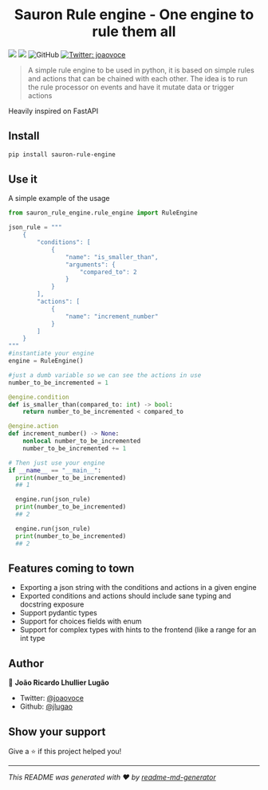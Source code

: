 <h1 align="center">Sauron Rule engine - One engine to rule them all </h1>
<p>
  <img src="https://img.shields.io/badge/version-0.1-blue.svg?cacheSeconds=2592000" />
  <img src="https://circleci.com/gh/jlugao/sauron-rule-engine/tree/master.svg?style=svg" />
<img alt="GitHub" src="https://img.shields.io/github/license/jlugao/sauron-rule-engine.svg?style=plastic">
  <a href="https://twitter.com/joaovoce">
    <img alt="Twitter: joaovoce" src="https://img.shields.io/twitter/follow/joaovoce.svg?style=social" target="_blank" />
  </a>
</p>

> A simple rule engine to be used in python, it is based on simple rules and actions that can be chained with each other. The idea is to run the rule processor on events and have it mutate data or trigger actions

Heavily inspired on FastAPI

## Install

```sh
pip install sauron-rule-engine
```

## Use it

A simple example of the usage

```python
from sauron_rule_engine.rule_engine import RuleEngine

json_rule = """
    {
        "conditions": [
            {
                "name": "is_smaller_than",
                "arguments": {
                    "compared_to": 2
                }
            }
        ],
        "actions": [
            {
                "name": "increment_number"
            }
        ]
    }
"""
#instantiate your engine
engine = RuleEngine()

#just a dumb variable so we can see the actions in use
number_to_be_incremented = 1

@engine.condition
def is_smaller_than(compared_to: int) -> bool:
    return number_to_be_incremented < compared_to

@engine.action
def increment_number() -> None:
    nonlocal number_to_be_incremented
    number_to_be_incremented += 1

# Then just use your engine
if __name__ == "__main__":
  print(number_to_be_incremented)
  ## 1

  engine.run(json_rule)
  print(number_to_be_incremented)
  ## 2

  engine.run(json_rule)
  print(number_to_be_incremented)
  ## 2

```

## Features coming to town

- Exporting a json string with the conditions and actions in a given engine
- Exported conditions and actions should include sane typing and docstring exposure
- Support pydantic types
- Support for choices fields with enum
- Support for complex types with hints to the frontend (like a range for an int type

## Author

👤 **João Ricardo Lhullier Lugão**

- Twitter: [@joaovoce](https://twitter.com/joaovoce)
- Github: [@jlugao](https://github.com/jlugao)

## Show your support

Give a ⭐️ if this project helped you!

---

_This README was generated with ❤️ by [readme-md-generator](https://github.com/kefranabg/readme-md-generator)_

